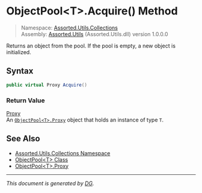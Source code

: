 ﻿# ObjectPool\<T>.Acquire() Method

> Namespace: [Assorted.Utils.Collections](index.md#assortedutilscollections-namespace)\
> Assembly: [Assorted.Utils](index.md) (Assorted.Utils.dll) version 1.0.0.0

Returns an object from the pool. If the pool is empty, a new object is initialized.

## Syntax

```csharp
public virtual Proxy Acquire()
```

### Return Value

[Proxy](Assorted.Utils.Collections.ObjectPool-1.Proxy.md)\
An [`ObjectPool<T>.Proxy`](Assorted.Utils.Collections.ObjectPool-1.Proxy.md) object that holds an instance of type `T`.

## See Also

- [Assorted.Utils.Collections Namespace](index.md#assortedutilscollections-namespace)
- [ObjectPool\<T> Class](Assorted.Utils.Collections.ObjectPool-1.md)
- [ObjectPool\<T>.Proxy](Assorted.Utils.Collections.ObjectPool-1.Proxy.md)

---

_This document is generated by [DG](https://github.com/Khojasteh/dg)._

